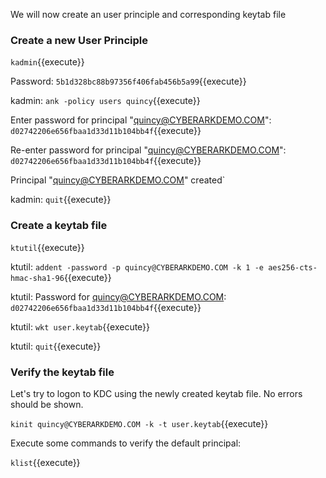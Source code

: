 We will now create an user principle and corresponding keytab file 

### Create a new User Principle

`kadmin`{{execute}}

Password: `5b1d328bc88b97356f406fab456b5a99`{{execute}}

kadmin: `ank -policy users quincy`{{execute}}

Enter password for principal "quincy@CYBERARKDEMO.COM": `d02742206e656fbaa1d33d11b104bb4f`{{execute}}

Re-enter password for principal "quincy@CYBERARKDEMO.COM": `d02742206e656fbaa1d33d11b104bb4f`{{execute}}

Principal "quincy@CYBERARKDEMO.COM" created`

kadmin: `quit`{{execute}}

### Create a keytab file

`ktutil`{{execute}}

ktutil: `addent -password -p quincy@CYBERARKDEMO.COM -k 1 -e aes256-cts-hmac-sha1-96`{{execute}}

ktutil: Password for quincy@CYBERARKDEMO.COM: `d02742206e656fbaa1d33d11b104bb4f`{{execute}}

ktutil: `wkt user.keytab`{{execute}}

ktutil: `quit`{{execute}}

### Verify the keytab file

Let's try to logon to KDC using the newly created keytab file.  No errors should be shown.

`kinit quincy@CYBERARKDEMO.COM -k -t user.keytab`{{execute}}

Execute some commands to verify the default principal:

`klist`{{execute}}

